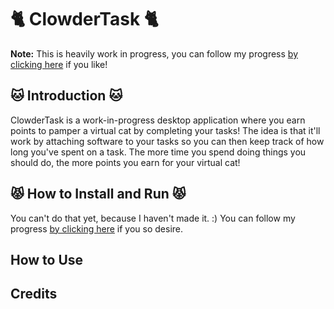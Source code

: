 # 🐈 ClowderTask 🐈

**Note:** This is heavily work in progress, you can follow my progress [by clicking here](https://marie-arroyo.hashnode.dev/) if you like!

## 🐱 Introduction 🐱

ClowderTask is a work-in-progress desktop application where you earn points to pamper a virtual cat by completing your tasks! The idea is that it'll work by attaching software to your tasks so you can then keep track of how long you've spent on a task. The more time you spend doing things you should do, the more points you earn for your virtual cat! 

## 😾 How to Install and Run 😾

You can't do that yet, because I haven't made it. :) You can follow my progress [by clicking here](https://marie-arroyo.hashnode.dev/) if you so desire.

## How to Use

## Credits
